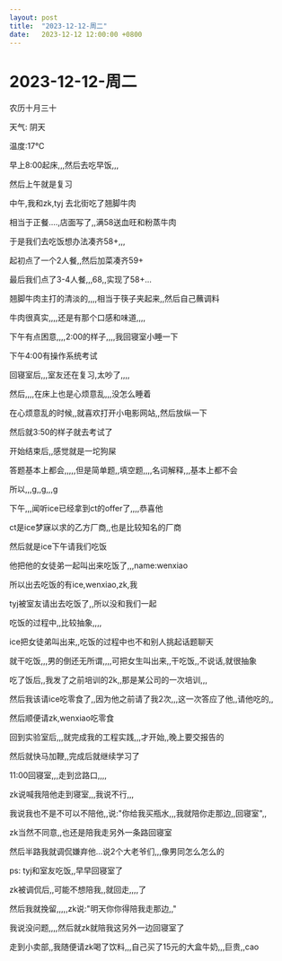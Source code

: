 ```yaml
---
layout: post
title:  "2023-12-12-周二"
date:   2023-12-12 12:00:00 +0800
---
```




# 2023-12-12-周二

农历十月三十

天气: 阴天

温度:17℃







早上8:00起床,,,然后去吃早饭,,,

然后上午就是复习



中午,我和zk,tyj 去北街吃了翘脚牛肉

相当于正餐....,店面写了,,满58送血旺和粉蒸牛肉

于是我们去吃饭想办法凑齐58+,,,

起初点了一个2人餐,,然后加菜凑齐59+

最后我们点了3-4人餐,,,68,,实现了58+...

翘脚牛肉主打的清淡的,,,,相当于筷子夹起来,,然后自己蘸调料

牛肉很真实,,,,还是有那个口感和味道,,,,



下午有点困意,,,,2:00的样子,,,,我回寝室小睡一下

下午4:00有操作系统考试



回寝室后,,,室友还在复习,太吵了,,,,

然后,,,,在床上也是心烦意乱,,,没怎么睡着

在心烦意乱的时候,,就喜欢打开小电影网站,,然后放纵一下

然后就3:50的样子就去考试了



开始结束后,,感觉就是一坨狗屎

答题基本上都会,,,,,但是简单题,,填空题,,,,名词解释,,,基本上都不会

所以,,,g,,g,,,g



下午,,,闻听ice已经拿到ct的offer了,,,,恭喜他

ct是ice梦寐以求的乙方厂商,,也是比较知名的厂商

然后就是ice下午请我们吃饭

他把他的女徒弟一起叫出来吃饭了,,,name:wenxiao

所以出去吃饭的有ice,wenxiao,zk,我

tyj被室友请出去吃饭了,,所以没和我们一起

吃饭的过程中,,比较抽象,,,,

ice把女徒弟叫出来,,吃饭的过程中也不和别人挑起话题聊天

就干吃饭,,,男的倒还无所谓,,,,可把女生叫出来,,干吃饭,,不说话,就很抽象



吃了饭后,,我发了之前培训的2k,,那是某公司的一次培训,,,

然后我该请ice吃零食了,,因为他之前请了我2次,,,这一次答应了他,,请他吃的,,

然后顺便请zk,wenxiao吃零食



回到实验室后,,,就完成我的工程实践,,,才开始,,晚上要交报告的

然后就快马加鞭,,完成后就继续学习了



11:00回寝室,,,走到岔路口,,,,

zk说喊我陪他走到寝室,,,我说不行,,,

我说我也不是不可以不陪他,,说:"你给我买瓶水,,,我就陪你走那边,,回寝室",,

zk当然不同意,,也还是陪我走另外一条路回寝室

然后半路我就调侃嫌弃他...说2个大老爷们,,,像男同怎么怎么的

ps: tyj和室友吃饭,,早早回寝室了

zk被调侃后,,可能不想陪我,,就回走,,,,了

然后我就挽留,,,,,zk说:"明天你你得陪我走那边,,"

我说没问题,,,,然后就zk就陪我这另外一边回寝室了

走到小卖部,,我随便请zk喝了饮料,,,自己买了15元的大盒牛奶,,,巨贵,,cao

